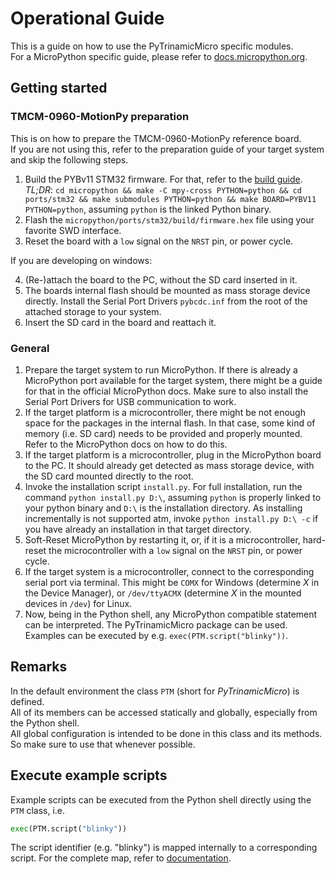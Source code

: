 # Operational Guide

This is a guide on how to use the PyTrinamicMicro specific modules.  
For a MicroPython specific guide, please refer to [docs.micropython.org](https://docs.micropython.org).

## Getting started

### TMCM-0960-MotionPy preparation

This is on how to prepare the TMCM-0960-MotionPy reference board.  
If you are not using this, refer to the preparation guide of your target system and skip the
following steps.

1. Build the PYBv11 STM32 firmware. For that, refer to the [build guide](https://github.com/Lionheart1810/micropython/blob/master/ports/stm32/README.md).  
*TL;DR*: `cd micropython && make -C mpy-cross PYTHON=python && cd ports/stm32 && make submodules PYTHON=python && make BOARD=PYBV11 PYTHON=python`,
assuming `python` is the linked Python binary.
2. Flash the `micropython/ports/stm32/build/firmware.hex` file using your favorite SWD interface.
3. Reset the board with a `low` signal on the `NRST` pin, or power cycle.

If you are developing on windows:  

4. (Re-)attach the board to the PC, without the SD card inserted in it.
5. The boards internal flash should be mounted as mass storage device directly.
Install the Serial Port Drivers `pybcdc.inf` from the root of the attached storage to your system.
6. Insert the SD card in the board and reattach it.

### General

1. Prepare the target system to run MicroPython. If there is already a MicroPython port available for the
target system, there might be a guide for that in the official MicroPython docs.
Make sure to also install the Serial Port Drivers for USB communication to work.
2. If the target platform is a microcontroller, there might be not enough space for the packages in the internal flash.
In that case, some kind of memory (i.e. SD card) needs to be provided and properly mounted.
Refer to the MicroPython docs on how to do this.
3. If the target platform is a microcontroller, plug in the MicroPython board to the PC.
It should already get detected as mass storage device, with the SD card mounted directly to the root. 
4. Invoke the installation script `install.py`. For full installation, run the command `python install.py D:\`,
assuming `python` is properly linked to your python binary and `D:\` is the installation directory.
As installing incrementally is not supported atm, invoke `python install.py D:\ -c` if you have already an installation
in that target directory.
5. Soft-Reset MicroPython by restarting it, or, if it is a microcontroller, hard-reset the microcontroller
with a `low` signal on the `NRST` pin, or power cycle.
6. If the target system is a microcontroller, connect to the corresponding serial port via terminal.
This might be `COMX` for Windows (determine *X* in the Device Manager), or `/dev/ttyACMX`
(determine *X* in the mounted devices in `/dev`) for Linux.
7. Now, being in the Python shell, any MicroPython compatible statement can be interpreted.
The PyTrinamicMicro package can be used. 
Examples can be executed by e.g. `exec(PTM.script("blinky"))`.

## Remarks

In the default environment the class `PTM` (short for *PyTrinamicMicro*) is defined.  
All of its members can be accessed statically and globally, especially from the Python shell.  
All global configuration is intended to be done in this class and its methods.
So make sure to use that whenever possible.

## Execute example scripts

Example scripts can be executed from the Python shell directly using the `PTM` class, i.e.

```Python
exec(PTM.script("blinky"))
```

The script identifier (e.g. "blinky") is mapped internally to a corresponding script.
For the complete map, refer to [documentation](DOC.MD#PyTrinamicMicro).
